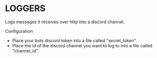 # LOGGERS

Logs messages it receives over http into a discord channel.

Configuration:
- Place your bots discord token into a file called "secret\_token".
- Place the id of the discord channel you want to log to into a file called "channel\_id".
